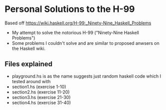 # Personal Solutions to the H-99 

Based off https://wiki.haskell.org/H-99:_Ninety-Nine_Haskell_Problems

- My attempt to solve the notorious H-99 ("Ninety-Nine Haskell Problems")
- Some problems I couldn't solve and are similar to proposed anwsers on the Haskell wiki.

## Files explained 

- playground.hs is as the name suggests just random haskell code which I tested around with
- section1.hs (exercise 1-10)
- section2.hs (exercise 11-20)
- section3.hs (exercise 21-30)
- section4.hs (exercise 31-40)
